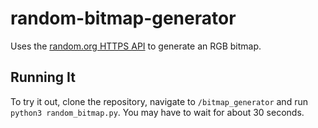 # random-bitmap-generator
Uses the [random.org HTTPS API](https://www.random.org/clients/http/) to generate an RGB bitmap.
## Running It
To try it out, clone the repository, navigate to `/bitmap_generator` and run `python3 random_bitmap.py`. You may have to wait for about 30 seconds.
